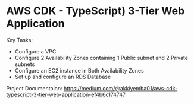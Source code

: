 # AWS CDK - TypeScript)  3-Tier Web Application

Key Tasks:

- Configure a VPC
- Configure 2 Availability Zones containing 1 Public subnet and  2 Private subnets
- Configure  an EC2 instance in Both Availability Zones
- Set up and configure an RDS Database

Project Documentaion:
https://medium.com/@akkiyemba01/aws-cdk-typescript-3-tier-web-application-ef4b6c174747
